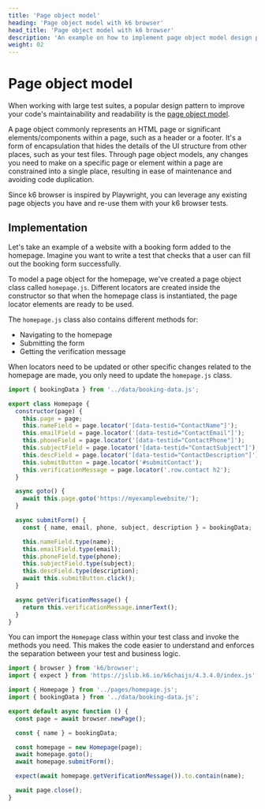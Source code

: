 ```yaml
---
title: 'Page object model'
heading: 'Page object model with k6 browser'
head_title: 'Page object model with k6 browser'
description: 'An example on how to implement page object model design pattern with k6 browser'
weight: 02
---
```


# Page object model

When working with large test suites, a popular design pattern to improve your code's maintainability and readability is the [page object model](https://martinfowler.com/bliki/PageObject.html).

A page object commonly represents an HTML page or significant elements/components within a page, such as a header or a footer. It's a form of encapsulation that hides the details of the UI structure from other places, such as your test files. Through page object models, any changes you need to make on a specific page or element within a page are constrained into a single place, resulting in ease of maintenance and avoiding code duplication.

Since k6 browser is inspired by Playwright, you can leverage any existing page objects you have and re-use them with your k6 browser tests.

## Implementation

Let's take an example of a website with a booking form added to the homepage. Imagine you want to write a test that checks that a user can fill out the booking form successfully.

To model a page object for the homepage, we've created a page object class called `homepage.js`. Different locators are created inside the constructor so that when the homepage class is instantiated, the page locator elements are ready to be used.

The `homepage.js` class also contains different methods for:

- Navigating to the homepage
- Submitting the form
- Getting the verification message

When locators need to be updated or other specific changes related to the homepage are made, you only need to update the `homepage.js` class.

<!-- md-k6:skip -->

```javascript
import { bookingData } from '../data/booking-data.js';

export class Homepage {
  constructor(page) {
    this.page = page;
    this.nameField = page.locator('[data-testid="ContactName"]');
    this.emailField = page.locator('[data-testid="ContactEmail"]');
    this.phoneField = page.locator('[data-testid="ContactPhone"]');
    this.subjectField = page.locator('[data-testid="ContactSubject"]');
    this.descField = page.locator('[data-testid="ContactDescription"]');
    this.submitButton = page.locator('#submitContact');
    this.verificationMessage = page.locator('.row.contact h2');
  }

  async goto() {
    await this.page.goto('https://myexamplewebsite/');
  }

  async submitForm() {
    const { name, email, phone, subject, description } = bookingData;

    this.nameField.type(name);
    this.emailField.type(email);
    this.phoneField.type(phone);
    this.subjectField.type(subject);
    this.descField.type(description);
    await this.submitButton.click();
  }

  async getVerificationMessage() {
    return this.verificationMessage.innerText();
  }
}
```

You can import the `Homepage` class within your test class and invoke the methods you need. This makes the code easier to understand and enforces the separation between your test and business logic.

<!-- md-k6:skip -->

```javascript
import { browser } from 'k6/browser';
import { expect } from 'https://jslib.k6.io/k6chaijs/4.3.4.0/index.js';

import { Homepage } from '../pages/homepage.js';
import { bookingData } from '../data/booking-data.js';

export default async function () {
  const page = await browser.newPage();

  const { name } = bookingData;

  const homepage = new Homepage(page);
  await homepage.goto();
  await homepage.submitForm();

  expect(await homepage.getVerificationMessage()).to.contain(name);

  await page.close();
}
```
